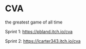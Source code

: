 # CVA
the greatest game of all time

Sprint 1: https://pbland.itch.io/cva

Sprint 2:  https://lcarter343.itch.io/cva
